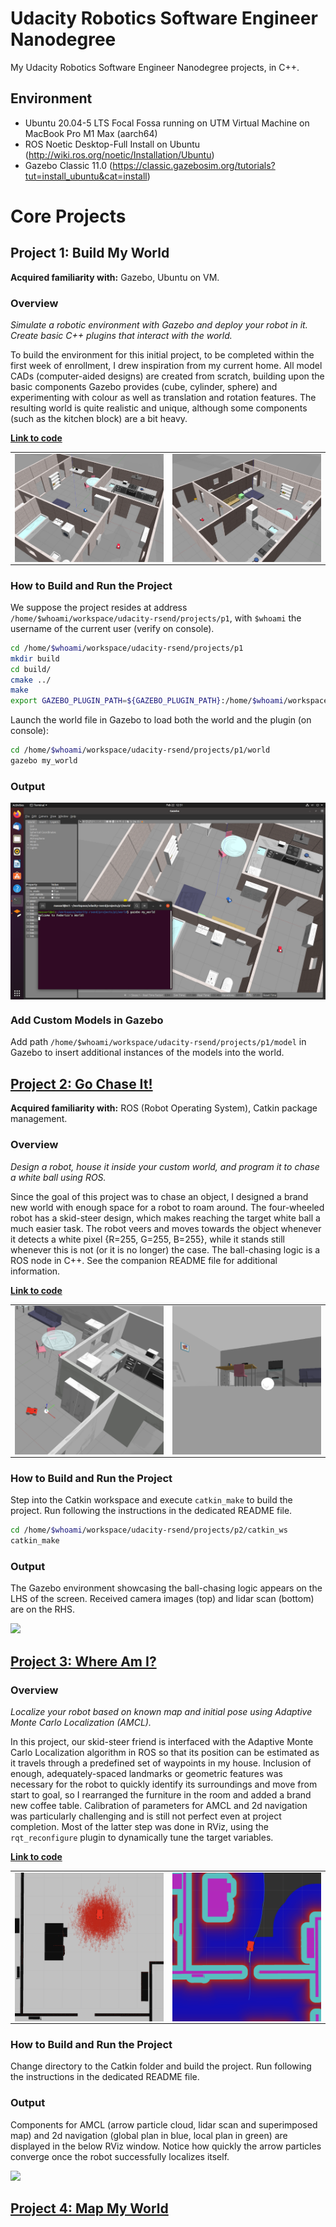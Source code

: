 # Udacity Robotics Software Engineer Nanodegree

My Udacity Robotics Software Engineer Nanodegree projects, in C++.

## Environment

* Ubuntu 20.04-5 LTS Focal Fossa running on UTM Virtual Machine on MacBook Pro M1 Max (aarch64)
* ROS Noetic Desktop-Full Install on Ubuntu (<http://wiki.ros.org/noetic/Installation/Ubuntu>)
* Gazebo Classic 11.0 (<https://classic.gazebosim.org/tutorials?tut=install_ubuntu&cat=install>)

# Core Projects

## Project 1: Build My World

__Acquired familiarity with:__ Gazebo, Ubuntu on VM.

### Overview

_Simulate a robotic environment with Gazebo and deploy your robot in it. Create basic C++ plugins that interact with the world._

To build the environment for this initial project, to be completed within the first week of enrollment, I drew inspiration from my current home. All model CADs (computer-aided designs) are created from scratch, building upon the basic components Gazebo provides (cube, cylinder, sphere) and experimenting with colour as well as translation and rotation features. The resulting world is quite realistic and unique, although some components (such as the kitchen block) are a bit heavy.

__[Link to code](/projects/p1)__

<table>
  <tr>
    <td align="center"><img align="center" src="./projects/p1/img/img0.png"/></td>
    <td align="center"><img align="center" src="./projects/p1/img/img1.png"/></td>
  </tr>
</table>

### How to Build and Run the Project

We suppose the project resides at address `/home/$whoami/workspace/udacity-rsend/projects/p1`, with `$whoami` the username of the current user (verify on console).

```bash
cd /home/$whoami/workspace/udacity-rsend/projects/p1
mkdir build
cd build/
cmake ../
make
export GAZEBO_PLUGIN_PATH=${GAZEBO_PLUGIN_PATH}:/home/$whoami/workspace/udacity-rsend/projects/p1/build
```

Launch the world file in Gazebo to load both the world and the plugin (on console):

```bash
cd /home/$whoami/workspace/udacity-rsend/projects/p1/world
gazebo my_world
```

### Output

<td align="center"><img align="center" src="./projects/p1/img/img2.png"/></td>

### Add Custom Models in Gazebo

Add path `/home/$whoami/workspace/udacity-rsend/projects/p1/model` in Gazebo to insert additional instances of the models into the world.

## [Project 2: Go Chase It!](/projects/p2/p2-go-chase-it.md)

__Acquired familiarity with:__ ROS (Robot Operating System), Catkin package management.

### Overview

_Design a robot, house it inside your custom world, and program it to chase a white ball using ROS._

Since the goal of this project was to chase an object, I designed a brand new world with enough space for a robot to roam around. The four-wheeled robot has a skid-steer design, which makes reaching the target white ball a much easier task. The robot veers and moves towards the object whenever it detects a white pixel {R=255, G=255, B=255}, while it stands still whenever this is not (or it is no longer) the case. The ball-chasing logic is a ROS node in C++. See the companion README file for additional information.

__[Link to code](/projects/p2/catkin_ws/src)__

<table>
  <tr>
    <td align="center"><img align="center" src="./projects/p2/img/img0.png" width="500"/></td>
    <td align="center"><img align="center" src="./projects/p2/img/img1.png" width="500"/></td>
  </tr>
</table>

### How to Build and Run the Project

Step into the Catkin workspace and execute `catkin_make` to build the project. Run following the instructions in the dedicated README file.

```bash
cd /home/$whoami/workspace/udacity-rsend/projects/p2/catkin_ws
catkin_make
```

### Output

The Gazebo environment showcasing the ball-chasing logic appears on the LHS of the screen. Received camera images (top) and lidar scan (bottom) are on the RHS.

![](./projects/p2/img/mov1.gif)

## [Project 3: Where Am I?](projects/p3/p3-where-am-i.md)

### Overview

_Localize your robot based on known map and initial pose using Adaptive Monte Carlo Localization (AMCL)._

In this project, our skid-steer friend is interfaced with the Adaptive Monte Carlo Localization algorithm in ROS so that its position can be estimated as it travels through a predefined set of waypoints in my house. Inclusion of enough, adequately-spaced landmarks or geometric features was necessary for the robot to quickly identify its surroundings and move from start to goal, so I rearranged the furniture in the room and added a brand new coffee table. Calibration of parameters for AMCL and 2d navigation was particularly challenging and is still not perfect even at project completion. Most of the latter step was done in RViz, using the `rqt_reconfigure` plugin to dynamically tune the target variables.

__[Link to code](/projects/p3/catkin_ws/src)__

<table>
  <tr>
    <td align="center"><img align="center" src="./projects/p3/img/img0.png" width="500"/></td>
    <td align="center"><img align="center" src="./projects/p3/img/img1.png" width="500"/></td>
  </tr>
</table>

### How to Build and Run the Project

Change directory to the Catkin folder and build the project. Run following the instructions in the dedicated README file.

### Output

Components for AMCL (arrow particle cloud, lidar scan and superimposed map) and 2d navigation (global plan in blue, local plan in green) are displayed in the below RViz window. Notice how quickly the arrow particles converge once the robot successfully localizes itself.

![](./projects/p3/img/mov1.gif)

## [Project 4: Map My World](projects/p4/p4-map-my-world.md)
